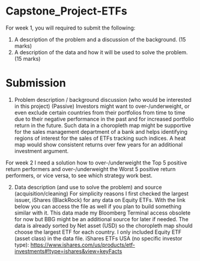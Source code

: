 # Capstone_Project-ETFs
For week 1, you will required to submit the following:

1. A description of the problem and a discussion of the background. (15 marks)
2. A description of the data and how it will be used to solve the problem. (15 marks)

# Submission

1. Problem description / background discussion (who would be interested in this project)
(Passive) Investors might want to over-/underweight, or even exclude certain countries from their portfolios from time to time due to their negative performance in the past and for increased portfolio return in the future.
Such data in a choropleth map might be supportive for the sales management department of a bank and helps identifying regions of interest for the sales of ETFs tracking such indices.  A heat map would show consistent returns over few years for an additional investment argument.

For week 2 I need a solution how to over-/underweight the Top 5 positive return performers and over-/underweight the Worst 5 positive return performers, or vice versa, to see which strategy work best.

2.	Data description (and use to solve the problem) and source (acquisition/cleaning)
For simplicity reasons I first checked the largest issuer, iShares (BlackRock) for any data on Equity ETFs.
With the link below you can access the file as well if you plan to build something similar with it. This data made my Bloomberg Terminal access obsolete for now but BBG might be an additional source for later if needed.
The data is already sorted by Net asset (USD) so the choropleth map should choose the largest ETF for each country. I only included Equity ETF (asset class) in the data file.
iShares ETFs USA (no specific investor type): https://www.ishares.com/us/products/etf-investments#!type=ishares&view=keyFacts
